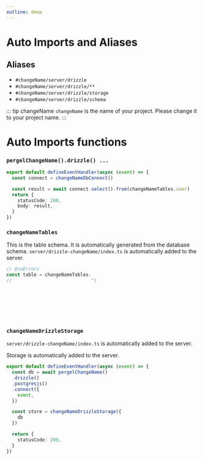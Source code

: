 ```yaml
---
outline: deep
---
```


# Auto Imports and Aliases

## Aliases

- `#changeName/server/drizzle`
- `#changeName/server/drizzle/**`
- `#changeName/server/drizzle/storage`
- `#changeName/server/drizzle/schema`

<!-- automd:changeName -->

::: tip changeName
`changeName` is the name of your project. Please change it to your project name.
:::

<!-- /automd -->

# Auto Imports functions

### `pergelChangeName().drizzle() ...`

```ts twoslash [server/api/getUsers.ts]
export default defineEventHandler(async (event) => {
  const connect = changeNameDbConnect()

  const result = await connect.select().from(changeNameTables.user)
  return {
    statusCode: 200,
    body: result,
  }
})
```

### `changeNameTables` 

This is the table schema. It is automatically generated from the database schema. `server/drizzle-changeName/index.ts` is automatically added to the server.

```ts twoslash [server/utils/test.ts]
// @noErrors
const table = changeNameTables.
//                             ^|
```

&nbsp;

&nbsp;

&nbsp;

### `changeNameDrizzleStorage`

`server/drizzle-changeName/index.ts` is automatically added to the server.

Storage is automatically added to the server.

```ts twoslash [server/api/getUsers.ts]
export default defineEventHandler(async (event) => {
  const db = await pergelChangeName()
  .drizzle()
  .postgresjs()
  .connect({
    event,
  })

  const store = changeNameDrizzleStorage({
    db
  })

  return {
    statusCode: 200,
  }
})
```
